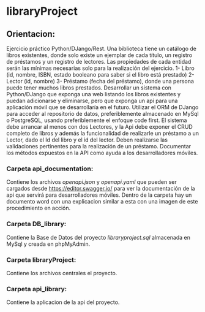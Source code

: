 # libraryProject

## Orientacion:
Ejercicio práctico Python/DJango/Rest.
Una biblioteca tiene un catálogo de libros existentes, donde solo existe un ejemplar de cada título, un registro de préstamos y un registro de lectores. Las propiedades de cada entidad serán las mínimas necesarias solo para la realización del ejercicio. 
1-	Libro (id, nombre, ISBN, estado booleano para saber si el libro está prestado)
2-	Lector (id, nombre)
3-	Préstamo (fecha del préstamo), donde una persona puede tener muchos libros prestados.
Desarrollar un sistema con Python/DJango que exponga una web listando los libros existentes y puedan adicionarse y eliminarse, pero que exponga un api para una aplicación móvil que se desarrollaría en el futuro. Utilizar el ORM de DJango para acceder al repositorio de datos, preferiblemente almacenado en MySql o PostgreSQL, usando preferiblemente el enfoque code first. 
El sistema debe arrancar al menos con dos Lectores, y la Api debe exponer el CRUD completo de libros y además la funcionalidad de realizarle un préstamo a un Lector, dado el Id del libro y el id del lector. Deben realizarse las validaciones pertinentes para la realización de un préstamo. Documentar los métodos expuestos en la API como ayuda a los desarrolladores móviles.


### Carpeta api_documentation:
Contiene los archivos *openapi.json* y *openapi.yaml* que pueden ser cargados desde https://editor.swagger.io/ para ver la documentación de la api que servirá para desarrolladores móviles. Dentro de la carpeta hay un documento word con una explicacion similar a esta con una imagen de este procedimiento en acción.

### Carpeta DB_library:
Contiene la Base de Datos del proyecto *libraryproject.sql* almacenada en MySql y creada en phpMyAdmin.

### Carpeta libraryProject:
Contiene los archivos centrales el proyecto.

### Carpeta api_library:
Contiene la aplicacion de la api del proyecto.
